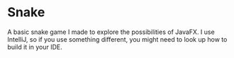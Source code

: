 # Snake
A basic snake game I made to explore the possibilities of JavaFX.
I use IntelliJ, so if you use something different, you might need to look up how to build it in your IDE.
